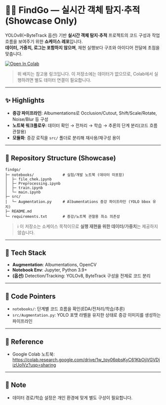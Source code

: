 # 🕵️‍♂️ FindGo — 실시간 객체 탐지·추적 (Showcase Only)

YOLOv8(+ByteTrack 옵션) 기반 **실시간 객체 탐지·추적** 프로젝트의 코드 구성과 작업 흐름을 보여주기 위한 **쇼케이스 레포**입니다.  
**데이터, 가중치, 로그는 포함하지 않으며**, 재현 실행보다 구조와 아이디어 전달에 초점을 맞춥니다.

[![Open In Colab](https://colab.research.google.com/assets/colab-badge.svg)](https://colab.research.google.com/drive/1w_tqy06pbsKyC61KbOjjVGVDjizUolVz?usp=sharing)

> 위 배지는 참고용 링크입니다. 이 저장소에는 데이터가 없으므로, Colab에서 실행하려면 별도 데이터 연결이 필요합니다.

---

## ✨ Highlights
- **증강 파이프라인**: Albumentations로 Occlusion/Cutout, Shift/Scale/Rotate, Noise/Blur 등 구성
- **노트북 워크플로우**: 데이터 확인 → 전처리 → 학습 → 추론의 단계 분리(코드 흐름 관찰용)
- **모듈화**: 증강 로직을 `src/` 폴더로 분리해 재사용/재구성 용이

---

## 📂 Repository Structure (Showcase)
```
findgo/
├─ notebooks/             # 실험/개발 노트북 (데이터 미포함)
│  ├─ file_chek.ipynb
│  ├─ Preprocessing.ipynb
│  ├─ train.ipynb
│  └─ main.ipynb
├─ src/
│  └─ Augmentation.py     # Albumentations 증강 파이프라인 (YOLO bbox 유지)
├─ README.md
└─ requirements.txt       # 증강/노트북 관찰용 최소 의존성
```

> ℹ️ 이 저장소는 쇼케이스 목적이므로 **실행 재현을 위한 데이터/가중치**는 제공하지 않습니다.

---

## 🧠 Tech Stack
- **Augmentation**: Albumentations, OpenCV
- **Notebook Env**: Jupyter, Python 3.9+
- **(옵션)** Detection/Tracking: YOLOv8, ByteTrack 구성을 전제로 코드 분리

---

## 🔎 Code Pointers
- `notebooks/`: 단계별 코드 흐름을 확인(EDA/전처리/학습/추론)
- `src/Augmentation.py`: YOLO 포맷 라벨을 유지한 상태로 증강 이미지를 생성하는 파이프라인

---

## 🔗 Reference
- Google Colab 노트북: https://colab.research.google.com/drive/1w_tqy06pbsKyC61KbOjjVGVDjizUolVz?usp=sharing

---

## 📌 Note
- 데이터 경로/학습 설정은 개인 환경에 맞게 별도 구성이 필요합니다.